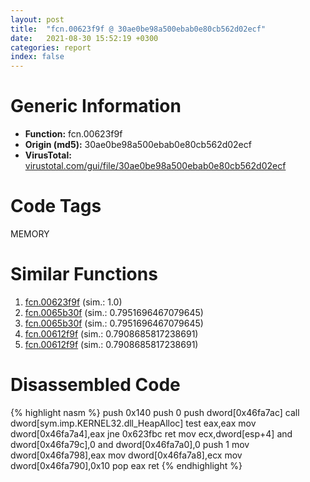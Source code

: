 ```yaml
---
layout: post
title:  "fcn.00623f9f @ 30ae0be98a500ebab0e80cb562d02ecf"
date:   2021-08-30 15:52:19 +0300
categories: report
index: false
---
```


# Generic Information
- **Function:** fcn.00623f9f
- **Origin (md5):** 30ae0be98a500ebab0e80cb562d02ecf
- **VirusTotal:** [virustotal.com/gui/file/30ae0be98a500ebab0e80cb562d02ecf][virustotal_ref]

# Code Tags
<span class="tag" id="MEMORY">MEMORY</span>


# Similar Functions

1. [fcn.00623f9f][similar_1_ref] (sim.: 1.0)
2. [fcn.0065b30f][similar_2_ref] (sim.: 0.7951696467079645)
3. [fcn.0065b30f][similar_3_ref] (sim.: 0.7951696467079645)
4. [fcn.00612f9f][similar_4_ref] (sim.: 0.7908685817238691)
5. [fcn.00612f9f][similar_5_ref] (sim.: 0.7908685817238691)


# Disassembled Code

{% highlight nasm %}
push 0x140
push 0
push dword[0x46fa7ac]
call dword[sym.imp.KERNEL32.dll_HeapAlloc]
test eax,eax
mov dword[0x46fa7a4],eax
jne 0x623fbc
ret 
mov ecx,dword[esp+4]
and dword[0x46fa79c],0
and dword[0x46fa7a0],0
push 1
mov dword[0x46fa798],eax
mov dword[0x46fa7a8],ecx
mov dword[0x46fa790],0x10
pop eax
ret 
{% endhighlight %}


[similar_1_ref]: /report/fcn.00623f9f@ce339585d9f7e59bebf6e94a72861741
[similar_2_ref]: /report/fcn.0065b30f@a3857e94f1b398200ad05eae6ee38355
[similar_3_ref]: /report/fcn.0065b30f@bcba729302fe28f65deb2b102a06324a
[similar_4_ref]: /report/fcn.00612f9f@81df0a04de83815d19badce9ef548bb2
[similar_5_ref]: /report/fcn.00612f9f@55f27df545216d53535d76f71b6e14f5
[virustotal_ref]: https://www.virustotal.com/gui/file/30ae0be98a500ebab0e80cb562d02ecf